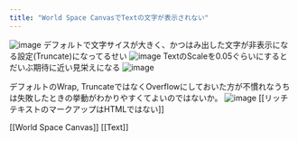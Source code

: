 ```yaml
---
title: "World Space CanvasでTextの文字が表示されない"
---
```


![image](https://gyazo.com/f71a1534a70a00cf0320fe704e30a5e8/thumb/1000)
デフォルトで文字サイスが大きく、かつはみ出した文字が非表示になる設定(Truncate)になってるせい
![image](https://gyazo.com/5feccd9764fb244f24874fadd1446f90/thumb/1000)
TextのScaleを0.05ぐらいにするとだいぶ期待に近い見栄えになる
![image](https://gyazo.com/7bc763265ad87473d96715868ba61519/thumb/1000)

デフォルトのWrap, TruncateではなくOverflowにしておいた方が不慣れなうちは失敗したときの挙動がわかりやすくてよいのではないか。
![image](https://gyazo.com/8cb4cf8daed4aab2f7dfaf41affa1411/thumb/1000)
[[リッチテキストのマークアップはHTMLではない]]

[[World Space Canvas]]
[[Text]]
